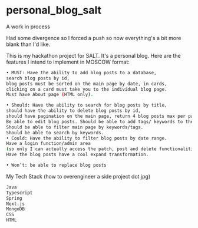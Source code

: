 # personal_blog_salt
A work in process

Had some divergence so I forced a push so now everything's a bit more blank than I'd like.

This is my hackathon project for SALT. It's a personal blog. Here are the features I intend to implement in MOSCOW format:

```bash
• MUST: Have the ability to add blog posts to a database, 
search blog posts by id, 
blog posts must be sorted on the main page by date, in cards, 
clicking on a card must take you to the individual blog page. 
Must have About page (HTML only).

• Should: Have the ability to search for blog posts by title, 
should have the ability to delete blog posts by id, 
should have pagination on the main page, return 4 blog posts max per page. 
Be able to edit blog posts. Should be able to add tags/ keywords to the blogposts. 
Should be able to filter main page by keywords/tags. 
Should be able to search by keywords.
• Could: Have the ability to filter blog posts by date range. 
Have a login function/admin area 
(so only I can actually access the patch, post and delete functionalities). 
Have the blog posts have a cool expand transformation.

• Won’t: be able to replace blog posts
```

My Tech Stack (how to overengineer a side project dot jpg)
```bash
Java
Typescript
Spring
Next.js
MongoDB
CSS
HTML
```
